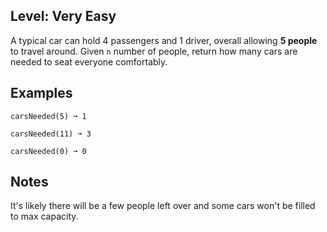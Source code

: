 ## Level: Very Easy

A typical car can hold 4 passengers and 1 driver, overall allowing **5 people** to travel around. Given `n` number of people, return how many cars are needed to seat everyone comfortably.

## Examples
```
carsNeeded(5) ➞ 1

carsNeeded(11) ➞ 3

carsNeeded(0) ➞ 0
```
## Notes

It's likely there will be a few people left over and some cars won't be filled to max capacity.